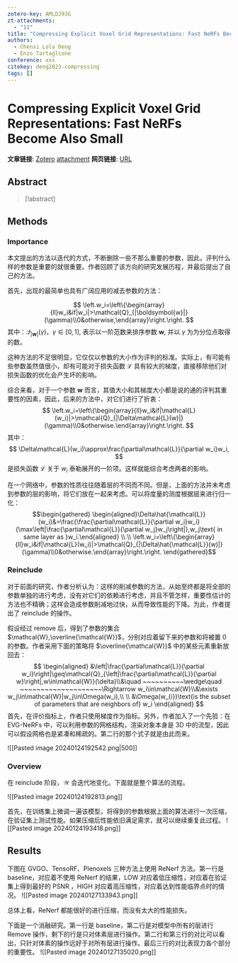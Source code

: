 ```yaml
---
zotero-key: AMLDJ9JG
zt-attachments:
  - "11"
title: "Compressing Explicit Voxel Grid Representations: Fast NeRFs Become Also Small"
authors:
  - Chenxi Lola Deng
  - Enzo Tartaglione
conference: xxx
citekey: deng2023-compressing
tags: []
---
```

# Compressing Explicit Voxel Grid Representations: Fast NeRFs Become Also Small

**文章链接**: [Zotero](zotero://select/library/items/AMLDJ9JG) [attachment](<file:///home/ilot/Zotero/storage/Y8M3WHZP/Deng%20%E5%92%8C%20Tartaglione%20-%202023%20-%20Compressing%20Explicit%20Voxel%20Grid%20Representations%20F.pdf>)
**网页链接**: [URL](https://openaccess.thecvf.com/content/WACV2023/html/Deng_Compressing_Explicit_Voxel_Grid_Representations_Fast_NeRFs_Become_Also_Small_WACV_2023_paper.html)
## Abstract

>[!abstract]
>

## Methods

### Importance

本文提出的方法以迭代的方式，不断删除一些不那么重要的参数，因此，评判什么样的参数是重要的就很重要。作者回顾了该方向的研究发展历程，并最后提出了自己的方法。

首先，出现的最简单也具有广阔应用的减去参数的方法：

$$
\left.w_i=\left\{\begin{array}{ll}w_i&if|w_i|>\mathcal{Q}_{|\boldsymbol{w}|}(\gamma)\\0&otherwise,\end{array}\right.\right.
$$
其中：$\mathcal{Q}_{|\boldsymbol{w}|}(\gamma)$，$\gamma  \in [0,1]$,  表示以一阶范数来排序参数 $\boldsymbol{w}$, 并以 $\gamma$ 为为分位点取得的数。

这种方法的不足很明显，它仅仅以参数的大小作为评判的标准。实际上，有可能有些参数虽然值很小，却有可能对于损失函数 $\mathcal{L}$ 具有较大的梯度，直接移除他们对损失函数的优化会产生坏的影响。

综合来看，对于一个参数 $\boldsymbol{w}$ 而言，其值大小和其梯度大小都是说的通的评判其重要性的因素，因此，后来的方法中，对它们进行了折衷：
$$
\left.w_i=\left\{\begin{array}{ll}w_i&if|\mathcal{L}(w_i)|>\mathcal{Q}_{|\Delta\mathcal{L}(w)|}(\gamma)\\0&otherwise.\end{array}\right.\right.
$$
其中：
$$
\Delta\mathcal{L}(w_i)\approx\frac{\partial\mathcal{L}}{\partial w_i}w_i,
$$
是损失函数 $\mathcal{L}$ 关于 $w_i$ 泰勒展开的一阶项。这样就能综合考虑两者的影响。

在一个网络中，参数的性质往往随着层的不同而不同。但是，上面的方法并未考虑到参数的层的影响，将它们放在一起来考虑。可以将度量的测度根据层来进行归一化：
$$\begin{gathered}
\begin{aligned}\Delta\hat{\mathcal{L}}(w_i)&=\frac{\frac{\partial\mathcal{L}}{\partial w_i}w_i}{\max\left|\frac{\partial\mathcal{L}}{\partial w_j}w_j\right|},w_j\text{ in same layer as }w_i.\end{aligned} \\
\\
\left.w_i=\left\{\begin{array}{ll}w_i&if|\mathcal{L}(w_i)|>\mathcal{Q}_{|\Delta\hat{\mathcal{L}}(w)|}(\gamma)\\0&otherwise.\end{array}\right.\right. 
\end{gathered}$$

### Reinclude

对于前面的研究，作者分析认为：这样的削减参数的方法，从始至终都是将全部的参数单独的进行考虑，没有对它们的依赖进行考虑，并且不管怎样，重要性估计的方法也不精确；这样会造成参数削减地过快，从而导致性能的下降。为此，作者提出了 reinclude 的操作。

假设经过 remove 后，得到了参数的集合 $\mathcal{W},\overline{\mathcal{W}}$，分别对应着留下来的参数和将被置 0 的参数。作者采用下面的策略将 $\overline{\mathcal{W}}$ 中的某些元素重新放回去：
$$
\begin{aligned}
&\left|\frac{\partial\mathcal{L}}{\partial w_i}\right|\geq\mathcal{Q}_{\left|\frac{\partial\mathcal{L}}{\partial w}\right|,w\in\mathcal{W}}(\delta)\\&\quad ~~~~~~~~~~\wedge\quad ~~~~~~~~~~~~~~~~~~~~\Rightarrow w_i\in\mathcal{W}\\&\exists w_j\in\mathcal{W}|w_j\in\Omega(w_i),\\
\\
&\Omega(w_{i})\text{is the subset of parameters that are neighbors of} w_i
\end{aligned}
$$
首先，在评价指标上，作者只使用梯度作为指标。另外，作者加入了一个先验：在 EVG-NeRFs 中，可以利用参数的网格结构，渲染对象本身是 3D 中的流型，因此可以假设网格也是紧凑和稀疏的。第二行的那个式子就是由此而来。

![[Pasted image 20240124192542.png|500]]

### Overview

在 reinclude 阶段，$\mathcal{W}$ 会迭代地变化。下面就是整个算法的流程。

![[Pasted image 20240124192813.png]]



首先，在训练集上微调一遍该模型，将得到的参数根据上面的算法进行一次压缩，在验证集上测试性能。如果压缩后性能依旧满足需求，就可以继续重复此过程。
![[Pasted image 20240124193418.png]]


## Results

下图在 GVGO、TensoRF、Plenoxels 三种方法上使用 ReNerf 方法。第一行是 baseline，对应着不使用 ReNerf 的结果，LOW 对应着低压缩性，对应着在验证集上得到最好的 PSNR ，HIGH 对应着高压缩性，对应着达到性能临界点时的情况。
![[Pasted image 20240127133943.png]]

总体上看，ReNerf 都能很好的进行压缩，而没有太大的性能损失。


下面是一个消融研究。第一行是 baseline，第二行是对模型中所有的层进行 Remove 操作，剩下的行是只对体素层进行操作。第二行和第三行的对比可以看出，只针对体素的操作远好于对所有层进行操作。最后三行的对比表现力各个部分的重要性。
![[Pasted image 20240127135020.png]]